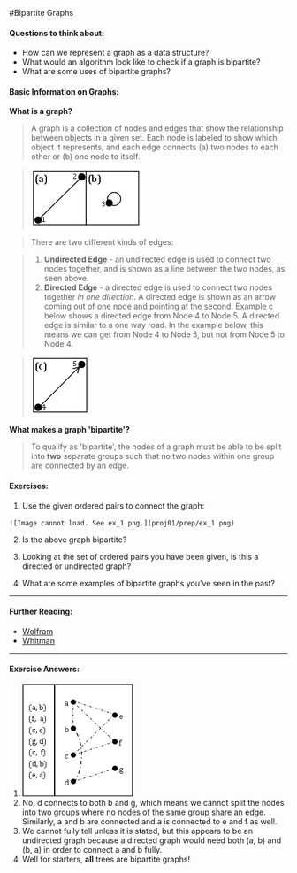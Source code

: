 #Bipartite Graphs

#### Questions to think about:
  * How can we represent a graph as a data structure?
  * What would an algorithm look like to check if a graph is bipartite?
  * What are some uses of bipartite graphs?

#### Basic Information on Graphs:
**What is a graph?**
> A graph is a collection of nodes and edges that show the relationship between
> objects in a given set.  Each node is labeled to show which object it represents,
> and each edge connects (a) two nodes to each other or (b) one node to itself.

> ![Image cannot load. See ab.png.](proj01/prep/ab.png)

> There are two different kinds of edges:

>   1. **Undirected Edge** - an undirected edge is used to connect two nodes 
>      together, and is shown as a line between the two nodes, as seen above.
>   2. **Directed Edge** - a directed edge is used to connect two nodes together
>      *in one direction*.  A directed edge is shown as an arrow coming out of
>      one node and pointing at the second.  Example c below shows a directed 
>      edge from Node 4 to Node 5.  A directed edge is similar to a one way road.
>      In the example below, this means we can get from Node 4 to Node 5, but not
>      from Node 5 to Node 4.

> ![Immage cannot load. See c.png.](proj01/prep/c.png)

**What makes a graph 'bipartite'?**
> To qualify as 'bipartite', the nodes of a graph must be able to be split into 
> **two** separate groups such that no two nodes within one group are connected 
> by an edge.  

#### Exercises:

  1. Use the given ordered pairs to connect the graph:

	![Image cannot load. See ex_1.png.](proj01/prep/ex_1.png)

  2. Is the above graph bipartite?
  
  3. Looking at the set of ordered pairs you have been given, is this a directed or undirected graph?
  
  4. What are some examples of bipartite graphs you've seen in the past?

-----------------
#### Further Reading:
 * [Wolfram](http://mathworld.wolfram.com/BipartiteGraph.html)
 * [Whitman](http://www.whitman.edu/mathematics/cgt_online/section05.04.html)

-------------------------------------------
#### Exercise Answers: 

  1. ![Image cannot load. See ans_1.png.](proj01/prep/ans_1.png)
  2. No, d connects to both b and g, which means we cannot split the nodes into two groups where no nodes of the same group share an edge.  Similarly, a and b are connected and a is connected to e and f as well.
  3. We cannot fully tell unless it is stated, but this appears to be an undirected graph because a directed graph would need both (a, b) and (b, a) in order to connect a and b fully.
  4. Well for starters, **all** trees are bipartite graphs!
